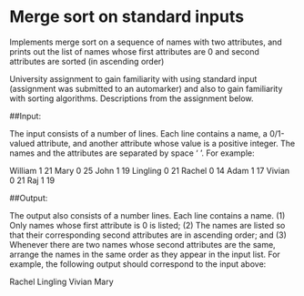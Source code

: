 # Merge sort on standard inputs
Implements merge sort on a sequence of names with two attributes, and prints out the list of names whose first attributes are 0 and second attributes are sorted (in ascending order)

University assignment to gain familiarity with using standard input (assignment was submitted to an automarker) and also to gain familiarity with sorting algorithms. Descriptions from the assignment below.

##Input: 

The input consists of a number of lines. Each line contains a name, a 0/1-valued attribute, and another attribute whose value is a positive integer. The names and the attributes are separated by space ‘ ’. For example:

William 1 21
Mary 0 25
John 1 19
Lingling 0 21
Rachel 0 14
Adam 1 17
Vivian 0 21
Raj 1 19

##Output:

The output also consists of a number lines. Each line contains a name. (1) Only names whose first attribute is 0 is listed; (2) The names are listed so that their corresponding second attributes are in ascending order; and (3) Whenever there are two names whose second attributes are the same, arrange the names in the same order as they appear in the input list. For example, the following output should correspond to the input above:

Rachel
Lingling
Vivian
Mary

